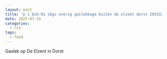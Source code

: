 ```yaml
---
layout: post
title: "p 1 bzb-01 ibgs overig gaslekkage buiten de elzent dorst 205332 203092"
date: 2025-07-24
categories: 
  - rss
tags: 
  - feed
---
```


Gaslek op De Elzent in Dorst
